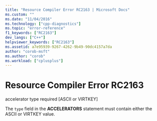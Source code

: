 ```yaml
---
title: "Resource Compiler Error RC2163 | Microsoft Docs"
ms.custom: ""
ms.date: "11/04/2016"
ms.technology: ["cpp-diagnostics"]
ms.topic: "error-reference"
f1_keywords: ["RC2163"]
dev_langs: ["C++"]
helpviewer_keywords: ["RC2163"]
ms.assetid: a7e95939-9267-4262-9b49-90dc4157a7da
author: "corob-msft"
ms.author: "corob"
ms.workload: ["cplusplus"]
---
```

# Resource Compiler Error RC2163
accelerator type required [ASCII or VIRTKEY]  
  
 The `type` field in the **ACCELERATORS** statement must contain either the ASCII or VIRTKEY value.
